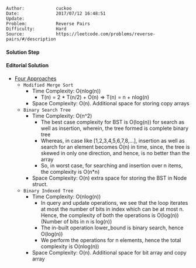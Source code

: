 
    Author:            cuckoo
    Date:              2017/07/12 16:48:51
    Update:            
    Problem:           Reverse Pairs
    Difficulty:        Hard
    Source:            https://leetcode.com/problems/reverse-pairs/#/description

#### Solution Step


#### Editorial Solution
 - [Four Approaches](https://leetcode.com/articles/reverse-pairs/#approach-4-modified-merge-sort-accepted)
    - `Modified Merge Sort`
        - Time Complexity: O(nlog(n))
            - T(n) = 2 * T(n/2) + O(n) => T(n) = n + nlog(n)
        - Space Complexity: O(n). Additional space for storing copy arrays
    - `Binary Search Tree`
        - Time Complexity: O(n^2)
            - The best case complexity for BST is O(log(n)) for search as well as insertion, wherein, the tree formed is complete binary tree
            - Whereas, in case like [1,2,3,4,5,6,7,8,...], insertion as well as search for an element becomes O(n) in time, since, the tree is skewed in only one direction, and hence, is no better than the array
            - So, in worst case, for searching and insertion over n items, the complexity is O(n*n)
        - Space Complexity: O(n) extra space for storing the BST in Node struct.
    - `Binary Indexed Tree`
        - Time Complexity: O(nlog(n))
            - In query and update operations, we see that the loop iterates at most the number of bits in index which can be at most n. Hence, the complexity of both the operations is O(log(n))(Number of bits in n is log(n))
            - The in-built operation lower_bound is binary search, hence O(log(n))
            - We perform the operations for n elements, hence the total complexity is O(nlog(n))
        - Space Complexity: O(n). Additional space for bit array and copy array
